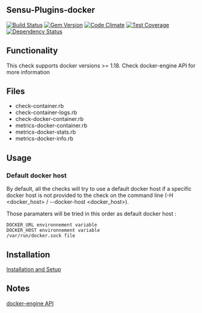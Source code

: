 ## Sensu-Plugins-docker

[![Build Status](https://travis-ci.org/sensu-plugins/sensu-plugins-docker.svg?branch=master)](https://travis-ci.org/sensu-plugins/sensu-plugins-docker)
[![Gem Version](https://badge.fury.io/rb/sensu-plugins-docker.svg)](http://badge.fury.io/rb/sensu-plugins-docker)
[![Code Climate](https://codeclimate.com/github/sensu-plugins/sensu-plugins-docker/badges/gpa.svg)](https://codeclimate.com/github/sensu-plugins/sensu-plugins-docker)
[![Test Coverage](https://codeclimate.com/github/sensu-plugins/sensu-plugins-docker/badges/coverage.svg)](https://codeclimate.com/github/sensu-plugins/sensu-plugins-docker)
[![Dependency Status](https://gemnasium.com/sensu-plugins/sensu-plugins-docker.svg)](https://gemnasium.com/sensu-plugins/sensu-plugins-docker)

## Functionality
This check supports docker versions >= 1.18. Check docker-engine API for more information  

## Files
 * check-container.rb
 * check-container-logs.rb
 * check-docker-container.rb
 * metrics-docker-container.rb
 * metrics-docker-stats.rb
 * metrics-docker-info.rb

## Usage

### Default docker host
By default, all the checks will try to use a default docker host if a specific docker host is not provided to the check on the command line (-H <docker_host> / --docker-host <docker_host>).

Those paramaters will be tried in this order as default docker host :

    DOCKER_URL environnement variable
    DOCKER_HOST environnement variable
    /var/run/docker.sock file

## Installation

[Installation and Setup](http://sensu-plugins.io/docs/installation_instructions.html)

## Notes
[docker-engine API](https://docs.docker.com/engine/api/v1.29/#section/Versioning)
